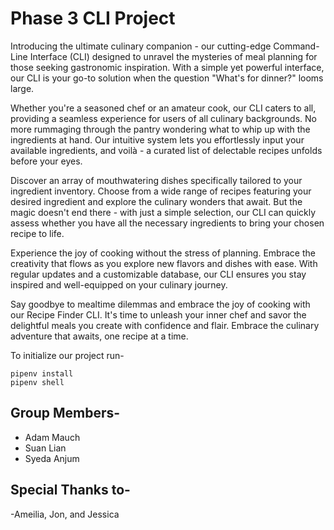 # Phase 3 CLI Project 

Introducing the ultimate culinary companion - our cutting-edge Command-Line Interface (CLI) designed to unravel the mysteries of meal planning for those seeking gastronomic inspiration. With a simple yet powerful interface, our CLI is your go-to solution when the question "What's for dinner?" looms large.

Whether you're a seasoned chef or an amateur cook, our CLI caters to all, providing a seamless experience for users of all culinary backgrounds. No more rummaging through the pantry wondering what to whip up with the ingredients at hand. Our intuitive system lets you effortlessly input your available ingredients, and voilà - a curated list of delectable recipes unfolds before your eyes.

Discover an array of mouthwatering dishes specifically tailored to your ingredient inventory. Choose from a wide range of recipes featuring your desired ingredient and explore the culinary wonders that await. But the magic doesn't end there - with just a simple selection, our CLI can quickly assess whether you have all the necessary ingredients to bring your chosen recipe to life.

Experience the joy of cooking without the stress of planning. Embrace the creativity that flows as you explore new flavors and dishes with ease. With regular updates and a customizable database, our CLI ensures you stay inspired and well-equipped on your culinary journey.

Say goodbye to mealtime dilemmas and embrace the joy of cooking with our Recipe Finder CLI. It's time to unleash your inner chef and savor the delightful meals you create with confidence and flair. Embrace the culinary adventure that awaits, one recipe at a time.

To initialize our project run-
```
pipenv install
pipenv shell
```


## Group Members-
- Adam Mauch
- Suan Lian
- Syeda Anjum

## Special Thanks to-
-Ameilia, Jon, and Jessica 

